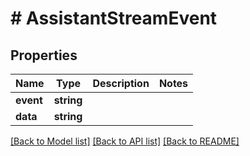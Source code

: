 # # AssistantStreamEvent

## Properties

Name | Type | Description | Notes
------------ | ------------- | ------------- | -------------
**event** | **string** |  |
**data** | **string** |  |

[[Back to Model list]](../../README.md#models) [[Back to API list]](../../README.md#endpoints) [[Back to README]](../../README.md)
